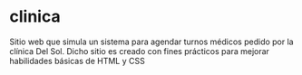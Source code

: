# clinica
Sitio web que simula un sistema para agendar turnos médicos pedido por la clínica Del Sol. Dicho sitio es creado con fines prácticos para mejorar habilidades básicas de HTML y CSS   
